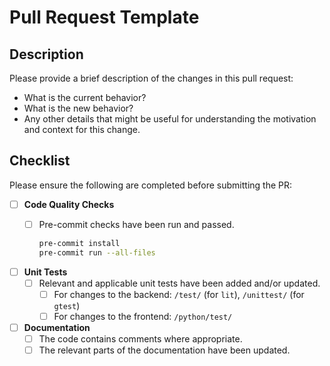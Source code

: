 # Pull Request Template

## Description
Please provide a brief description of the changes in this pull request:

- What is the current behavior?
- What is the new behavior?
- Any other details that might be useful for understanding the motivation and context for this change.

## Checklist
Please ensure the following are completed before submitting the PR:

- [ ] **Code Quality Checks**
  - [ ] Pre-commit checks have been run and passed.
    ```bash
    pre-commit install
    pre-commit run --all-files
    ```


- [ ] **Unit Tests**
  - [ ] Relevant and applicable unit tests have been added and/or updated.
    - [ ] For changes to the backend: `/test/` (for `lit`), `/unittest/` (for `gtest`)
    - [ ] For changes to the frontend: `/python/test/`

- [ ] **Documentation**
  - [ ] The code contains comments where appropriate.
  - [ ] The relevant parts of the documentation have been updated.
